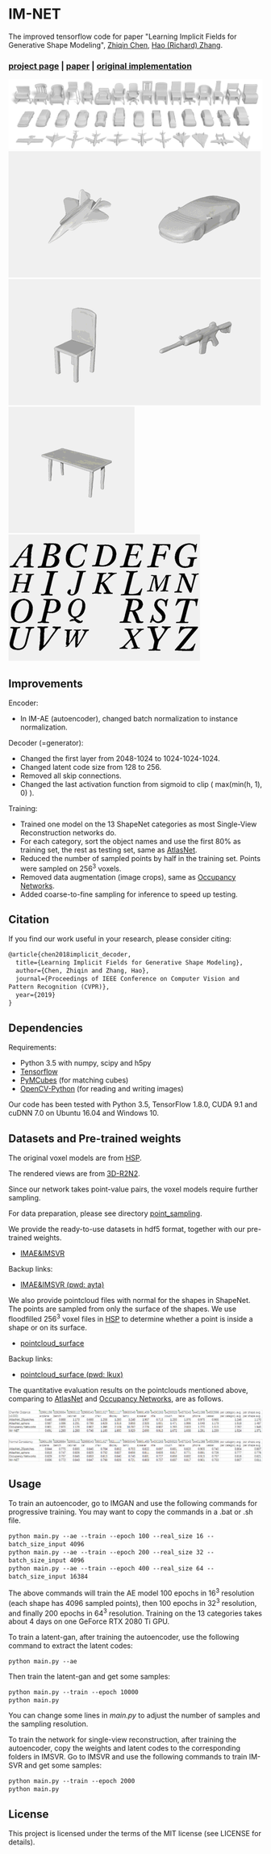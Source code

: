 # IM-NET
The improved tensorflow code for paper "Learning Implicit Fields for Generative Shape Modeling", [Zhiqin Chen](https://www.sfu.ca/~zhiqinc/),  [Hao (Richard) Zhang](https://www.cs.sfu.ca/~haoz/).

### [project page](https://www.sfu.ca/~zhiqinc/imgan/Readme.html) |   [paper](https://arxiv.org/abs/1812.02822) |   [original implementation](https://github.com/czq142857/implicit-decoder) 


<img src='img/teaser.png' /><img src='img/plane.gif' /><img src='img/car.gif' /><img src='img/chair.gif' /><img src='img/rifle.gif' /><img src='img/table.gif' /><img src='img/font.gif' />


## Improvements
Encoder:

- In IM-AE (autoencoder), changed batch normalization to instance normalization.

Decoder (=generator):

- Changed the first layer from 2048-1024 to 1024-1024-1024.
- Changed latent code size from 128 to 256.
- Removed all skip connections.
- Changed the last activation function from sigmoid to clip ( max(min(h, 1), 0) ).

Training:

- Trained one model on the 13 ShapeNet categories as most Single-View Reconstruction networks do.
- For each category, sort the object names and use the first 80% as training set, the rest as testing set, same as [AtlasNet](https://github.com/ThibaultGROUEIX/AtlasNet).
- Reduced the number of sampled points by half in the training set. Points were sampled on 256<sup>3</sup> voxels.
- Removed data augmentation (image crops), same as [Occupancy Networks](https://github.com/autonomousvision/occupancy_networks).
- Added coarse-to-fine sampling for inference to speed up testing.


## Citation
If you find our work useful in your research, please consider citing:

	@article{chen2018implicit_decoder,
	  title={Learning Implicit Fields for Generative Shape Modeling},
	  author={Chen, Zhiqin and Zhang, Hao},
	  journal={Proceedings of IEEE Conference on Computer Vision and Pattern Recognition (CVPR)},
	  year={2019}
	}

## Dependencies
Requirements:
- Python 3.5 with numpy, scipy and h5py
- [Tensorflow](https://www.tensorflow.org/get_started/os_setup)
- [PyMCubes](https://github.com/pmneila/PyMCubes) (for matching cubes)
- [OpenCV-Python](https://opencv-python-tutroals.readthedocs.io/en/latest/) (for reading and writing images)

Our code has been tested with Python 3.5, TensorFlow 1.8.0, CUDA 9.1 and cuDNN 7.0 on Ubuntu 16.04 and Windows 10.


## Datasets and Pre-trained weights
The original voxel models are from [HSP](https://github.com/chaene/hsp).

The rendered views are from [3D-R2N2](https://github.com/chrischoy/3D-R2N2).

Since our network takes point-value pairs, the voxel models require further sampling.

For data preparation, please see directory [point_sampling](https://github.com/czq142857/IM-NET/tree/master/point_sampling).

We provide the ready-to-use datasets in hdf5 format, together with our pre-trained weights.

- [IMAE&IMSVR](https://drive.google.com/open?id=1N-TBEgb-Rx9vkDoTJanHwkHBe3w_yqgo)

Backup links:

- [IMAE&IMSVR (pwd: ayta)](https://pan.baidu.com/s/1gRylOMEj26U0lZ8CgbQ8Lg)

We also provide pointcloud files with normal for the shapes in ShapeNet. The points are sampled from only the surface of the shapes. We use floodfilled 256<sup>3</sup> voxel files in [HSP](https://github.com/chaene/hsp) to determine whether a point is inside a shape or on its surface.

- [pointcloud_surface](https://drive.google.com/open?id=16yiTtOrf6m4q9h3ZfhsG07JcAhLvZ0yk)

Backup links:

- [pointcloud_surface (pwd: lkux)](https://pan.baidu.com/s/140GVQa1DWdRUd-z0Rg4z1Q)

The quantitative evaluation results on the pointclouds mentioned above, comparing to [AtlasNet](https://github.com/ThibaultGROUEIX/AtlasNet) and [Occupancy Networks](https://github.com/autonomousvision/occupancy_networks), are as follows.

<img src='img/eval.png' />


## Usage


To train an autoencoder, go to IMGAN and use the following commands for progressive training. You may want to copy the commands in a .bat or .sh file.
```
python main.py --ae --train --epoch 100 --real_size 16 --batch_size_input 4096
python main.py --ae --train --epoch 200 --real_size 32 --batch_size_input 4096
python main.py --ae --train --epoch 400 --real_size 64 --batch_size_input 16384
```
The above commands will train the AE model 100 epochs in 16<sup>3</sup> resolution (each shape has 4096 sampled points), then 100 epochs in 32<sup>3</sup> resolution, and finally 200 epochs in 64<sup>3</sup> resolution.
Training on the 13 categories takes about 4 days on one GeForce RTX 2080 Ti GPU.


To train a latent-gan, after training the autoencoder, use the following command to extract the latent codes:
```
python main.py --ae
```
Then train the latent-gan and get some samples:
```
python main.py --train --epoch 10000
python main.py
```
You can change some lines in *main.py* to adjust the number of samples and the sampling resolution.

To train the network for single-view reconstruction, after training the autoencoder, copy the weights and latent codes to the corresponding folders in IMSVR. Go to IMSVR and use the following commands to train IM-SVR and get some samples:
```
python main.py --train --epoch 2000
python main.py
```

## License
This project is licensed under the terms of the MIT license (see LICENSE for details).


